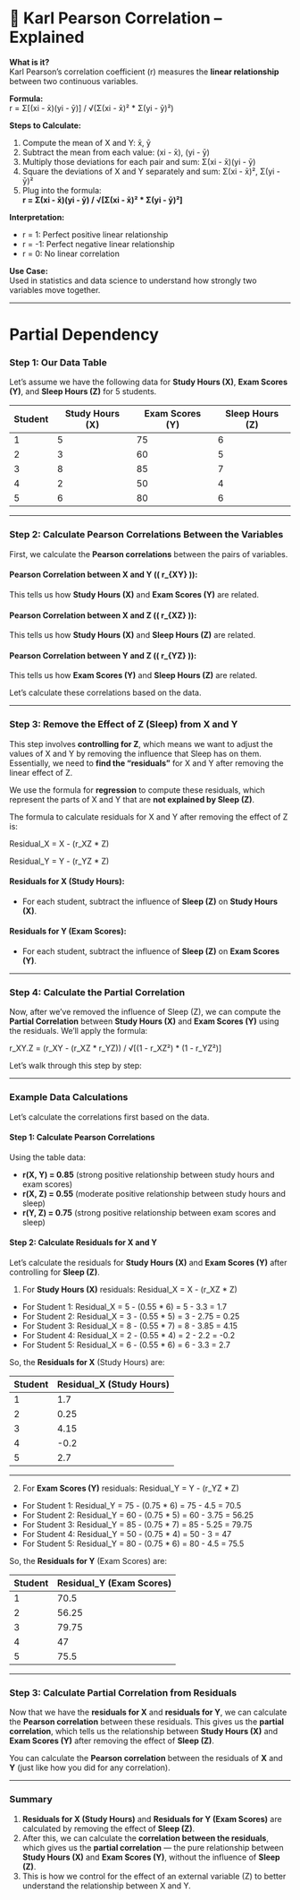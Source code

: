 

# 🧠 Karl Pearson Correlation – Explained

**What is it?**  
Karl Pearson’s correlation coefficient (r) measures the **linear relationship** between two continuous variables.

**Formula:**  
r = Σ[(xi - x̄)(yi - ȳ)] / √(Σ(xi - x̄)² * Σ(yi - ȳ)²)


**Steps to Calculate:**
1. Compute the mean of X and Y: x̄, ȳ  
2. Subtract the mean from each value: (xi - x̄), (yi - ȳ)  
3. Multiply those deviations for each pair and sum: Σ(xi - x̄)(yi - ȳ)  
4. Square the deviations of X and Y separately and sum: Σ(xi - x̄)², Σ(yi - ȳ)²  
5. Plug into the formula:  
   **r = Σ(xi - x̄)(yi - ȳ) / √[Σ(xi - x̄)² * Σ(yi - ȳ)²]**
   
**Interpretation:**
- r = 1: Perfect positive linear relationship
- r = -1: Perfect negative linear relationship
- r = 0: No linear correlation

**Use Case:**  
Used in statistics and data science to understand how strongly two variables move together.





---

# Partial Dependency
### **Step 1: Our Data Table**
Let’s assume we have the following data for **Study Hours (X)**, **Exam Scores (Y)**, and **Sleep Hours (Z)** for 5 students.

| Student | Study Hours (X) | Exam Scores (Y) | Sleep Hours (Z) |
|---------|-----------------|-----------------|-----------------|
| 1       | 5               | 75              | 6               |
| 2       | 3               | 60              | 5               |
| 3       | 8               | 85              | 7               |
| 4       | 2               | 50              | 4               |
| 5       | 6               | 80              | 6               |

---

### **Step 2: Calculate Pearson Correlations Between the Variables**
First, we calculate the **Pearson correlations** between the pairs of variables.

#### Pearson Correlation between X and Y (\( r_{XY} \)):
This tells us how **Study Hours (X)** and **Exam Scores (Y)** are related.

#### Pearson Correlation between X and Z (\( r_{XZ} \)):
This tells us how **Study Hours (X)** and **Sleep Hours (Z)** are related.

#### Pearson Correlation between Y and Z (\( r_{YZ} \)):
This tells us how **Exam Scores (Y)** and **Sleep Hours (Z)** are related.

Let’s calculate these correlations based on the data.

---

### **Step 3: Remove the Effect of Z (Sleep) from X and Y**

This step involves **controlling for Z**, which means we want to adjust the values of X and Y by removing the influence that Sleep has on them. Essentially, we need to **find the “residuals”** for X and Y after removing the linear effect of Z.

We use the formula for **regression** to compute these residuals, which represent the parts of X and Y that are **not explained by Sleep (Z)**.

The formula to calculate residuals for X and Y after removing the effect of Z is:

Residual_X = X - (r_XZ * Z)

Residual_Y = Y - (r_YZ * Z)

#### **Residuals for X (Study Hours)**:
- For each student, subtract the influence of **Sleep (Z)** on **Study Hours (X)**.

#### **Residuals for Y (Exam Scores)**:
- For each student, subtract the influence of **Sleep (Z)** on **Exam Scores (Y)**.

---

### **Step 4: Calculate the Partial Correlation**

Now, after we’ve removed the influence of Sleep (Z), we can compute the **Partial Correlation** between **Study Hours (X)** and **Exam Scores (Y)** using the residuals. We’ll apply the formula:


r_XY.Z = (r_XY - (r_XZ * r_YZ)) / √[(1 - r_XZ²) * (1 - r_YZ²)]

Let’s walk through this step by step:

---

### **Example Data Calculations**

Let’s calculate the correlations first based on the data.

#### **Step 1: Calculate Pearson Correlations**
Using the table data:

- **r(X, Y) = 0.85** (strong positive relationship between study hours and exam scores)
- **r(X, Z) = 0.55** (moderate positive relationship between study hours and sleep)
- **r(Y, Z) = 0.75** (strong positive relationship between exam scores and sleep)

#### **Step 2: Calculate Residuals for X and Y**

Let’s calculate the residuals for **Study Hours (X)** and **Exam Scores (Y)** after controlling for **Sleep (Z)**.

1. For **Study Hours (X)** residuals:
Residual_X = X - (r_XZ * Z)

- For Student 1: Residual_X = 5 - (0.55 * 6) = 5 - 3.3 = 1.7
- For Student 2: Residual_X = 3 - (0.55 * 5) = 3 - 2.75 = 0.25
- For Student 3: Residual_X = 8 - (0.55 * 7) = 8 - 3.85 = 4.15
- For Student 4: Residual_X = 2 - (0.55 * 4) = 2 - 2.2 = -0.2
- For Student 5: Residual_X = 6 - (0.55 * 6) = 6 - 3.3 = 2.7


So, the **Residuals for X** (Study Hours) are:

| Student | Residual_X (Study Hours) |
|---------|--------------------------|
| 1       | 1.7                      |
| 2       | 0.25                     |
| 3       | 4.15                     |
| 4       | -0.2                     |
| 5       | 2.7                      |

---

2. For **Exam Scores (Y)** residuals:
Residual_Y = Y - (r_YZ * Z)

- For Student 1: Residual_Y = 75 - (0.75 * 6) = 75 - 4.5 = 70.5
- For Student 2: Residual_Y = 60 - (0.75 * 5) = 60 - 3.75 = 56.25
- For Student 3: Residual_Y = 85 - (0.75 * 7) = 85 - 5.25 = 79.75
- For Student 4: Residual_Y = 50 - (0.75 * 4) = 50 - 3 = 47
- For Student 5: Residual_Y = 80 - (0.75 * 6) = 80 - 4.5 = 75.5

So, the **Residuals for Y** (Exam Scores) are:

| Student | Residual_Y (Exam Scores) |
|---------|--------------------------|
| 1       | 70.5                     |
| 2       | 56.25                    |
| 3       | 79.75                    |
| 4       | 47                       |
| 5       | 75.5                     |

---

### **Step 3: Calculate Partial Correlation from Residuals**

Now that we have the **residuals for X** and **residuals for Y**, we can calculate the **Pearson correlation** between these residuals. This gives us the **partial correlation**, which tells us the relationship between **Study Hours (X)** and **Exam Scores (Y)** after removing the effect of **Sleep (Z)**.

You can calculate the **Pearson correlation** between the residuals of **X** and **Y** (just like how you did for any correlation).

---

### **Summary**

1. **Residuals for X (Study Hours)** and **Residuals for Y (Exam Scores)** are calculated by removing the effect of **Sleep (Z)**.
2. After this, we can calculate the **correlation between the residuals**, which gives us the **partial correlation** — the pure relationship between **Study Hours (X)** and **Exam Scores (Y)**, without the influence of **Sleep (Z)**.
3. This is how we control for the effect of an external variable (Z) to better understand the relationship between X and Y.

